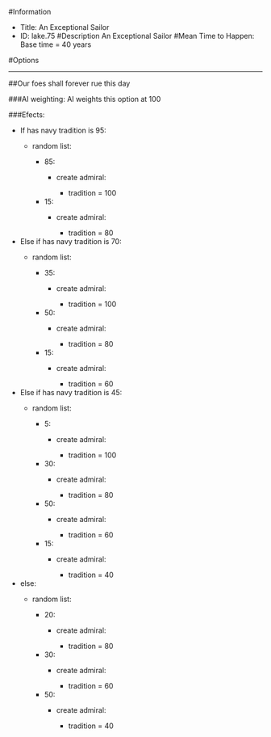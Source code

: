 #Information
 - Title: An Exceptional Sailor
 - ID: lake.75
#Description
An Exceptional Sailor
#Mean Time to Happen:
Base time = 40 years

#Options

___
##Our foes shall forever rue this day

###AI weighting:
AI weights this option at 100


###Efects:<ul><li>If has navy tradition is 95:</li><ul><li>random list:</li><ul><li>85:</li><ul><li>create admiral:</li><ul><li>tradition = 100</li></ul></ul><li>15:</li><ul><li>create admiral:</li><ul><li>tradition = 80</li></ul></ul></ul></ul><li>Else if has navy tradition is 70:</li><ul><li>random list:</li><ul><li>35:</li><ul><li>create admiral:</li><ul><li>tradition = 100</li></ul></ul><li>50:</li><ul><li>create admiral:</li><ul><li>tradition = 80</li></ul></ul><li>15:</li><ul><li>create admiral:</li><ul><li>tradition = 60</li></ul></ul></ul></ul><li>Else if has navy tradition is 45:</li><ul><li>random list:</li><ul><li>5:</li><ul><li>create admiral:</li><ul><li>tradition = 100</li></ul></ul><li>30:</li><ul><li>create admiral:</li><ul><li>tradition = 80</li></ul></ul><li>50:</li><ul><li>create admiral:</li><ul><li>tradition = 60</li></ul></ul><li>15:</li><ul><li>create admiral:</li><ul><li>tradition = 40</li></ul></ul></ul></ul><li>else:</li><ul><li>random list:</li><ul><li>20:</li><ul><li>create admiral:</li><ul><li>tradition = 80</li></ul></ul><li>30:</li><ul><li>create admiral:</li><ul><li>tradition = 60</li></ul></ul><li>50:</li><ul><li>create admiral:</li><ul><li>tradition = 40</li></ul></ul></ul></ul></ul>
